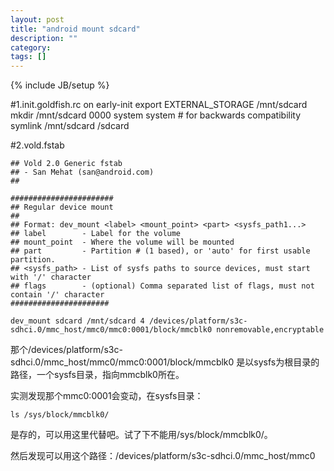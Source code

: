 ```yaml
---
layout: post
title: "android mount sdcard"
description: ""
category: 
tags: []
---
```

{% include JB/setup %}

#1.init.goldfish.rc
on early-init
    export EXTERNAL_STORAGE /mnt/sdcard
    mkdir /mnt/sdcard 0000 system system
    # for backwards compatibility
    symlink /mnt/sdcard /sdcard

#2.vold.fstab

    ## Vold 2.0 Generic fstab
    ## - San Mehat (san@android.com)
    ## 
    
    #######################
    ## Regular device mount
    ##
    ## Format: dev_mount <label> <mount_point> <part> <sysfs_path1...> 
    ## label        - Label for the volume
    ## mount_point  - Where the volume will be mounted
    ## part         - Partition # (1 based), or 'auto' for first usable partition.
    ## <sysfs_path> - List of sysfs paths to source devices, must start with '/' character
    ## flags        - (optional) Comma separated list of flags, must not contain '/' character
    ######################
    
    dev_mount sdcard /mnt/sdcard 4 /devices/platform/s3c-sdhci.0/mmc_host/mmc0/mmc0:0001/block/mmcblk0 nonremovable,encryptable

那个/devices/platform/s3c-sdhci.0/mmc_host/mmc0/mmc0:0001/block/mmcblk0 是以sysfs为根目录的路径，一个sysfs目录，指向mmcblk0所在。

实测发现那个mmc0:0001会变动，在sysfs目录：

    ls /sys/block/mmcblk0/

是存的，可以用这里代替吧。试了下不能用/sys/block/mmcblk0/。

然后发现可以用这个路径：/devices/platform/s3c-sdhci.0/mmc_host/mmc0


